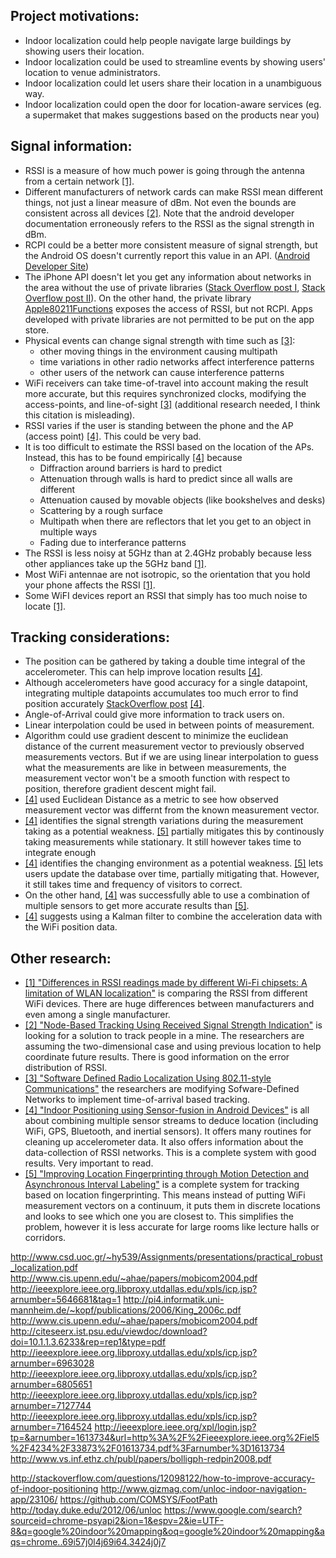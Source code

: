 ## Project motivations:
- Indoor localization could help people navigate large buildings by showing users their location.
- Indoor localization could be used to streamline events by showing users' location to venue administrators.
- Indoor localization could let users share their location in a unambiguous way.
- Indoor localization could open the door for location-aware services (eg. a supermaket that makes suggestions based on the products near you)

## Signal information:
- RSSI is a measure of how much power is going through the antenna from a certain network [\[1\]][1].
- Different manufacturers of network cards can make RSSI mean different things, not just a linear measure of dBm. Not even the bounds are consistent across all devices [\[2\]][2]. Note that the android developer documentation erroneously refers to the RSSI as the signal strength in dBm.
- RCPI could be a better more consistent measure of signal strength, but the Android OS doesn't currently report this value in an API. ([Android Developer Site](http://developer.android.com/reference/android/net/wifi/ScanResult.html))
- The iPhone API doesn't let you get any information about networks in the area without the use of private libraries ([Stack Overflow post I](http://stackoverflow.com/questions/9684341/iphone-get-a-list-of-all-ssids-without-private-library), [Stack Overflow post II](http://stackoverflow.com/questions/10317028/find-available-wi-fi-networks)). On the other hand, the private library [Apple80211Functions](https://code.google.com/p/iphone-wireless/wiki/Apple80211Functions) exposes the access of RSSI, but not RCPI. Apps developed with private libraries are not permitted to be put on the app store.
- Physical events can change signal strength with time such as [\[3\]][3]:
   * other moving things in the environment causing multipath
   * time variations in other radio networks affect interference patterns
   * other users of the network can cause interference patterns
- WiFi receivers can take time-of-travel into account making the result more accurate, but this requires synchronized clocks, modifying the access-points, and line-of-sight [\[3\]][3] (additional research needed, I think this citation is misleading).
- RSSI varies if the user is standing between the phone and the AP (access point) [\[4\]][4]. This could be very bad.
- It is too difficult to estimate the RSSI based on the location of the APs. Instead, this has to be found empirically [\[4\]][4] because
   * Diffraction around barriers is hard to predict
   * Attenuation through walls is hard to predict since all walls are different
   * Attenuation caused by movable objects (like bookshelves and desks)
   * Scattering by a rough surface
   * Multipath when there are reflectors that let you get to an object in multiple ways
   * Fading due to interferance patterns
- The RSSI is less noisy at 5GHz than at 2.4GHz probably because less other appliances take up the 5GHz band [\[1\]][1].
- Most WiFi antennae are not isotropic, so the orientation that you hold your phone affects the RSSI [\[1\]][1].
- Some WiFI devices report an RSSI that simply has too much noise to locate [\[1\]][1].

## Tracking considerations:
- The position can be gathered by taking a double time integral of the accelerometer. This can help improve location results [\[4\]][4].
- Although accelerometers have good accuracy for a single datapoint, integrating multiple datapoints accumulates too much error to find position accurately [StackOverflow post](http://stackoverflow.com/questions/7499959/indoor-positioning-system-based-on-gyroscope-and-accelerometer) [\[4\]][4].
- Angle-of-Arrival could give more information to track users on.
- Linear interpolation could be used in between points of measurement.
- Algorithm could use gradient descent to minimize the euclidean distance of the current measurement vector to previously observed measurements vectors. But if we are using linear interpolation to guess what the measurements are like in between measurements, the measurement vector won't be a smooth function with respect to position, therefore gradient descent might fail.
- [\[4\]][4] used Euclidean Distance as a metric to see how observed measurement vector was differnt from the known measurement vector.
- [\[4\]][4] identifies the signal strength variations during the measurement taking as a potential weakness. [\[5\]][5] partially mitigates this by continously taking measurements while stationary. It still however takes time to integrate enough 
- [\[4\]][4] identifies the changing environment as a potential weakness. [\[5\]][5] lets users update the database over time, partially mitigating that. However, it still takes time and frequency of visitors to correct.
- On the other hand, [\[4\]][4] was successfully able to use a combination of multiple sensors to get more accurate results than [\[5\]][5].
- [\[4\]][4] suggests using a Kalman filter to combine the acceleration data with the WiFi position data.

## Other research:
- [\[1\] "Differences in RSSI readings made by different Wi-Fi chipsets: A limitation of WLAN localization"][1] is comparing the RSSI from different WiFi devices. There are huge differences between manufacturers and even among a single manufacturer.
- [\[2\] "Node-Based Tracking Using Received Signal Strength Indication"][2] is looking for a solution to track people in a mine. The researchers are assuming the two-dimensional case and using previous location to help coordinate future results. There is good information on the error distribution of RSSI.
- [\[3\] "Software Defined Radio Localization Using 802.11-style Communications"][3] the researchers are modifying Sofware-Defined Networks to implement time-of-arrival based tracking.
- [\[4\] "Indoor Positioning using Sensor-fusion in Android Devices"][4] is all about combining multiple sensor streams to deduce location (including WiFi, GPS, Bluetooth, and inertial sensors). It offers many routines for cleaning up accelerometer data. It also offers information about the data-collection of RSSI networks. This is a complete system with good results. Very important to read.
- [\[5\] "Improving Location Fingerprinting through Motion Detection and Asynchronous Interval Labeling"][5] is a complete system for tracking based on location fingerprinting. This means instead of putting WiFi measurement vectors on a continuum, it puts them in discrete locations and looks to see which one you are closest to. This simplifies the problem, however it is less accurate for large rooms like lecture halls or corridors.

[1]: http://ieeexplore.ieee.org/xpl/articleDetails.jsp?tp=&arnumber=5955283 "Differences in RSSI readings made by different Wi-Fi chipsets: A limitation of WLAN localization"
[2]: http://www.cdc.gov/niosh/mining/UserFiles/workshops/commtrack2009/NodeBasedTracking-Dubaniewicz.pdf "Node-Based Tracking Using Received Signal Strength Indication"
[3]: https://www.wpi.edu/Pubs/E-project/Available/E-project-042811-163711/unrestricted/NRL_MQP_Final_Report.pdf "Software Defined Radio Localization Using 802.11-style Communications"
[4]: http://hkr.diva-portal.org/smash/get/diva2:475619/FULLTEXT02.pdf "Indoor Positioning using Sensor-fusion in Android Devices"
[5]: http://www.vs.inf.ethz.ch/publ/papers/bolliger-loca09.pdf "Improving Location Fingerprinting through Motion Detection and Asynchronous Interval Labeling"
[6]: http://research.microsoft.com/en-us/groups/sn-res/infocom2000.pdf "RADAR: An In-Building RF-based User Location and Tracking System"

http://www.csd.uoc.gr/~hy539/Assignments/presentations/practical_robust_localization.pdf
http://www.cis.upenn.edu/~ahae/papers/mobicom2004.pdf
http://ieeexplore.ieee.org.libproxy.utdallas.edu/xpls/icp.jsp?arnumber=5646681&tag=1
http://pi4.informatik.uni-mannheim.de/~kopf/publications/2006/King_2006c.pdf
http://www.cis.upenn.edu/~ahae/papers/mobicom2004.pdf
http://citeseerx.ist.psu.edu/viewdoc/download?doi=10.1.1.3.6233&rep=rep1&type=pdf
http://ieeexplore.ieee.org.libproxy.utdallas.edu/xpls/icp.jsp?arnumber=6963028
http://ieeexplore.ieee.org.libproxy.utdallas.edu/xpls/icp.jsp?arnumber=6805651
http://ieeexplore.ieee.org.libproxy.utdallas.edu/xpls/icp.jsp?arnumber=7127744
http://ieeexplore.ieee.org.libproxy.utdallas.edu/xpls/icp.jsp?arnumber=7164524
http://ieeexplore.ieee.org/xpl/login.jsp?tp=&arnumber=1613734&url=http%3A%2F%2Fieeexplore.ieee.org%2Fiel5%2F4234%2F33873%2F01613734.pdf%3Farnumber%3D1613734
http://www.vs.inf.ethz.ch/publ/papers/bolligph-redpin2008.pdf

http://stackoverflow.com/questions/12098122/how-to-improve-accuracy-of-indoor-positioning
http://www.gizmag.com/unloc-indoor-navigation-app/23106/
https://github.com/COMSYS/FootPath
http://today.duke.edu/2012/06/unloc
https://www.google.com/search?sourceid=chrome-psyapi2&ion=1&espv=2&ie=UTF-8&q=google%20indoor%20mapping&oq=google%20indoor%20mapping&aqs=chrome..69i57j0l4j69i64.3424j0j7
